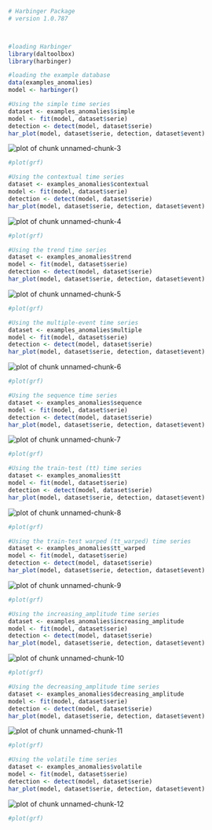 
``` r
# Harbinger Package
# version 1.0.787



#loading Harbinger
library(daltoolbox)
library(harbinger) 
```


``` r
#loading the example database
data(examples_anomalies)
model <- harbinger()
```


``` r
#Using the simple time series 
dataset <- examples_anomalies$simple
model <- fit(model, dataset$serie)
detection <- detect(model, dataset$serie)
har_plot(model, dataset$serie, detection, dataset$event)
```

![plot of chunk unnamed-chunk-3](fig/examples_anomalies/unnamed-chunk-3-1.png)

``` r
#plot(grf)
```


``` r
#Using the contextual time series
dataset <- examples_anomalies$contextual
model <- fit(model, dataset$serie)
detection <- detect(model, dataset$serie)
har_plot(model, dataset$serie, detection, dataset$event)
```

![plot of chunk unnamed-chunk-4](fig/examples_anomalies/unnamed-chunk-4-1.png)

``` r
#plot(grf)
```


``` r
#Using the trend time series
dataset <- examples_anomalies$trend
model <- fit(model, dataset$serie)
detection <- detect(model, dataset$serie)
har_plot(model, dataset$serie, detection, dataset$event)
```

![plot of chunk unnamed-chunk-5](fig/examples_anomalies/unnamed-chunk-5-1.png)

``` r
#plot(grf)
```


``` r
#Using the multiple-event time series 
dataset <- examples_anomalies$multiple
model <- fit(model, dataset$serie)
detection <- detect(model, dataset$serie)
har_plot(model, dataset$serie, detection, dataset$event)
```

![plot of chunk unnamed-chunk-6](fig/examples_anomalies/unnamed-chunk-6-1.png)

``` r
#plot(grf)
```


``` r
#Using the sequence time series 
dataset <- examples_anomalies$sequence
model <- fit(model, dataset$serie)
detection <- detect(model, dataset$serie)
har_plot(model, dataset$serie, detection, dataset$event)
```

![plot of chunk unnamed-chunk-7](fig/examples_anomalies/unnamed-chunk-7-1.png)

``` r
#plot(grf)
```


``` r
#Using the train-test (tt) time series
dataset <- examples_anomalies$tt
model <- fit(model, dataset$serie)
detection <- detect(model, dataset$serie)
har_plot(model, dataset$serie, detection, dataset$event)
```

![plot of chunk unnamed-chunk-8](fig/examples_anomalies/unnamed-chunk-8-1.png)

``` r
#plot(grf)
```


``` r
#Using the train-test warped (tt_warped) time series
dataset <- examples_anomalies$tt_warped
model <- fit(model, dataset$serie)
detection <- detect(model, dataset$serie)
har_plot(model, dataset$serie, detection, dataset$event)
```

![plot of chunk unnamed-chunk-9](fig/examples_anomalies/unnamed-chunk-9-1.png)

``` r
#plot(grf)
```


``` r
#Using the increasing_amplitude time series
dataset <- examples_anomalies$increasing_amplitude
model <- fit(model, dataset$serie)
detection <- detect(model, dataset$serie)
har_plot(model, dataset$serie, detection, dataset$event)
```

![plot of chunk unnamed-chunk-10](fig/examples_anomalies/unnamed-chunk-10-1.png)

``` r
#plot(grf)
```


``` r
#Using the decreasing_amplitude time series
dataset <- examples_anomalies$decreasing_amplitude
model <- fit(model, dataset$serie)
detection <- detect(model, dataset$serie)
har_plot(model, dataset$serie, detection, dataset$event)
```

![plot of chunk unnamed-chunk-11](fig/examples_anomalies/unnamed-chunk-11-1.png)

``` r
#plot(grf)
```


``` r
#Using the volatile time series
dataset <- examples_anomalies$volatile
model <- fit(model, dataset$serie)
detection <- detect(model, dataset$serie)
har_plot(model, dataset$serie, detection, dataset$event)
```

![plot of chunk unnamed-chunk-12](fig/examples_anomalies/unnamed-chunk-12-1.png)

``` r
#plot(grf)
```

